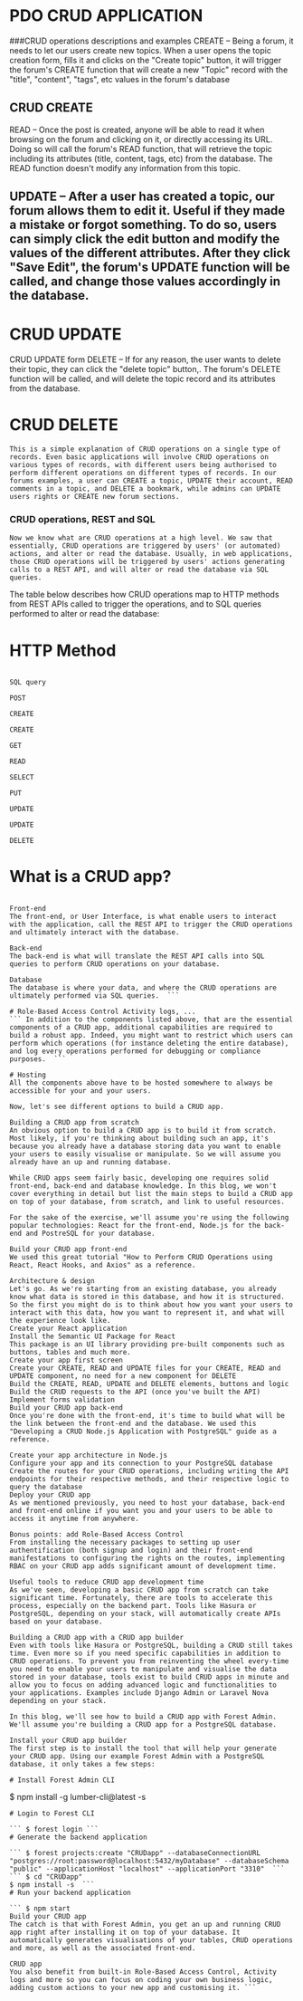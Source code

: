 # PDO CRUD APPLICATION

###CRUD operations descriptions and examples
CREATE – Being a forum, it needs to let our users create new topics. 
When a user opens the topic creation form, fills it and clicks on the "Create topic" button, it will trigger the forum's CREATE function that will create a new "Topic" record with the "title", "content", "tags", etc values in the forum's database

## CRUD CREATE
READ – Once the post is created, anyone will be able to read it when browsing on the forum and clicking on it, or directly accessing its URL. Doing so will call the forum's READ function, that will retrieve the topic including its attributes (title, content, tags, etc) from the database. The READ function doesn't modify any information from this topic.


## UPDATE – After a user has created a topic, our forum allows them to edit it. Useful if they made a mistake or forgot something. To do so, users can simply click the edit button and modify the values of the different attributes. After they click "Save Edit", the forum's UPDATE function will be called, and change those values accordingly in the database.

# CRUD UPDATE
CRUD UPDATE form
DELETE – If for any reason, the user wants to delete their topic, they can click the "delete topic" button,. The forum's DELETE function will be called, and will delete the topic record and its attributes from the database.

# CRUD DELETE
```This is a simple explanation of CRUD operations on a single type of records. Even basic applications will involve CRUD operations on various types of records, with different users being authorised to perform different operations on different types of records. In our forums examples, a user can CREATE a topic, UPDATE their account, READ comments in a topic, and DELETE a bookmark, while admins can UPDATE users rights or CREATE new forum sections. ```

### CRUD operations, REST and SQL
``` Now we know what are CRUD operations at a high level. We saw that essentially, CRUD operations are triggered by users' (or automated) actions, and alter or read the database. Usually, in web applications, those CRUD operations will be triggered by users' actions generating calls to a REST API, and will alter or read the database via SQL queries.  ```

The table below describes how CRUD operations map to HTTP methods from REST APIs called to trigger the operations, and to SQL queries performed to alter or read the database:

# HTTP Method

``` CRUD operation

SQL query

POST

CREATE

CREATE

GET

READ

SELECT

PUT

UPDATE

UPDATE

DELETE

```

# What is a CRUD app?
``` A you might have noticed, even for the most basic use case, those CRUD operations aren't enough to achieve any meaningful results by themselves, they interact with other elements. All together, those elements make a CRUD app.

Front-end
The front-end, or User Interface, is what enable users to interact with the application, call the REST API to trigger the CRUD operations and ultimately interact with the database.

Back-end
The back-end is what will translate the REST API calls into SQL queries to perform CRUD operations on your database.

Database
The database is where your data, and where the CRUD operations are ultimately performed via SQL queries.  ```

# Role-Based Access Control Activity logs, ...
``` In addition to the components listed above, that are the essential components of a CRUD app, additional capabilities are required to build a robust app. Indeed, you might want to restrict which users can perform which operations (for instance deleting the entire database), and log every operations performed for debugging or compliance purposes.  ```

# Hosting
All the components above have to be hosted somewhere to always be accessible for your and your users.

Now, let's see different options to build a CRUD app.

Building a CRUD app from scratch
An obvious option to build a CRUD app is to build it from scratch. Most likely, if you're thinking about building such an app, it's because you already have a database storing data you want to enable your users to easily visualise or manipulate. So we will assume you already have an up and running database.

While CRUD apps seem fairly basic, developing one requires solid front-end, back-end and database knowledge. In this blog, we won't cover everything in detail but list the main steps to build a CRUD app on top of your database, from scratch, and link to useful resources.

For the sake of the exercise, we'll assume you're using the following popular technologies: React for the front-end, Node.js for the back-end and PostreSQL for your database.

Build your CRUD app front-end
We used this great tutorial "How to Perform CRUD Operations using React, React Hooks, and Axios" as a reference.

Architecture & design
Let's go. As we're starting from an existing database, you already know what data is stored in this database, and how it is structured. So the first you might do is to think about how you want your users to interact with this data, how you want to represent it, and what will the experience look like.
Create your React application
Install the Semantic UI Package for React
This package is an UI library providing pre-built components such as buttons, tables and much more.
Create your app first screen
Create your CREATE, READ and UPDATE files for your CREATE, READ and UPDATE component, no need for a new component for DELETE
Build the CREATE, READ, UPDATE and DELETE elements, buttons and logic
Build the CRUD requests to the API (once you've built the API)
Implement forms validation
Build your CRUD app back-end
Once you're done with the front-end, it's time to build what will be the link between the front-end and the database. We used this "Developing a CRUD Node.js Application with PostgreSQL" guide as a reference.

Create your app architecture in Node.js
Configure your app and its connection to your PostgreSQL database
Create the routes for your CRUD operations, including writing the API endpoints for their respective methods, and their respective logic to query the database
Deploy your CRUD app
As we mentioned previously, you need to host your database, back-end and front-end online if you want you and your users to be able to access it anytime from anywhere.

Bonus points: add Role-Based Access Control
From installing the necessary packages to setting up user authentification (both signup and login) and their front-end manifestations to configuring the rights on the routes, implementing RBAC on your CRUD app adds significant amount of development time.

Useful tools to reduce CRUD app development time
As we've seen, developing a basic CRUD app from scratch can take significant time. Fortunately, there are tools to accelerate this process, especially on the backend part. Tools like Hasura or PostgreSQL, depending on your stack, will automatically create APIs based on your database.

Building a CRUD app with a CRUD app builder
Even with tools like Hasura or PostgreSQL, building a CRUD still takes time. Even more so if you need specific capabilities in addition to CRUD operations. To prevent you from reinventing the wheel every-time you need to enable your users to manipulate and visualise the data stored in your database, tools exist to build CRUD apps in minute and allow you to focus on adding advanced logic and functionalities to your applications. Examples include Django Admin or Laravel Nova depending on your stack.

In this blog, we'll see how to build a CRUD app with Forest Admin. We'll assume you're building a CRUD app for a PostgreSQL database.

Install your CRUD app builder
The first step is to install the tool that will help your generate your CRUD app. Using our example Forest Admin with a PostgreSQL database, it only takes a few steps:

# Install Forest Admin CLI
```
$ npm install -g lumber-cli@latest -s

```
# Login to Forest CLI

``` $ forest login ```
# Generate the backend application

``` $ forest projects:create "CRUDapp" --databaseConnectionURL "postgres://root:password@localhost:5432/myDatabase" --databaseSchema "public" --applicationHost "localhost" --applicationPort "3310"  ```
``` $ cd "CRUDapp" 
$ npm install -s  ```
# Run your backend application

``` $ npm start
Build your CRUD app
The catch is that with Forest Admin, you get an up and running CRUD app right after installing it on top of your database. It automatically generates visualisations of your tables, CRUD operations and more, as well as the associated front-end.

CRUD app
You also benefit from built-in Role-Based Access Control, Activity logs and more so you can focus on coding your own business logic, adding custom actions to your new app and customising it. ```

